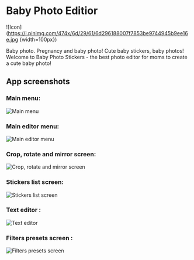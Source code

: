 # Baby Photo Editior
![Icon](https://i.pinimg.com/474x/6d/29/61/6d296188007f7853be9744945b9ee16e.jpg {width=100px})

Baby photo. Pregnancy and baby photo! Cute baby stickers, baby photos!
Welcome to Baby Photo Stickers - the best photo editor for moms to create a cute baby photo!

## App screenshots

### Main menu: 
![Main menu](https://i.pinimg.com/236x/57/c0/1f/57c01fe6f4cda9b1d76564cd0cc85297.jpg)
### Main editor menu: 
![Main editor menu](https://i.pinimg.com/474x/08/f0/35/08f035f728652756dad28e61fdf6768e.jpg)
### Crop, rotate and mirror screen: 
![Crop, rotate and mirror screen](https://i.pinimg.com/236x/57/c0/1f/57c01fe6f4cda9b1d76564cd0cc85297.jpg)
### Stickers list screen: 
![Stickers list screen](https://i.pinimg.com/474x/d1/80/eb/d180eb2f0ad66aeaada7c91068e6a6d9.jpg)
### Text editor : 
![Text editor](https://i.pinimg.com/236x/e9/0d/e7/e90de7434a2223842aa7d520cf3e69a2.jpg)
### Filters presets screen : 
![Filters presets screen](https://i.pinimg.com/236x/32/7c/b8/327cb8af16eda7efe84ab3dca179cd2c.jpg)
